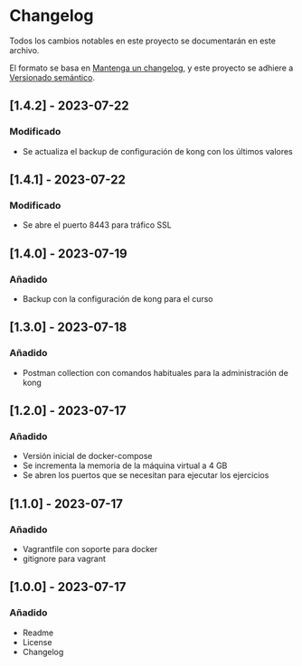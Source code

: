 # Changelog

Todos los cambios notables en este proyecto se documentarán en este archivo.

El formato se basa en [Mantenga un changelog](https://keepachangelog.com/es/1.0.0/),
y este proyecto se adhiere a [Versionado semántico](https://semver.org/spec/v2.0.0.html). 

## [1.4.2] - 2023-07-22

### Modificado

- Se actualiza el backup de configuración de kong con los últimos valores

## [1.4.1] - 2023-07-22

### Modificado

- Se abre el puerto 8443 para tráfico SSL


## [1.4.0] - 2023-07-19

### Añadido

- Backup con la configuración de kong para el curso

## [1.3.0] - 2023-07-18

### Añadido

- Postman collection con comandos habituales para la administración de kong

## [1.2.0] - 2023-07-17

### Añadido

- Versión inicial de docker-compose
- Se incrementa la memoria de la máquina virtual a 4 GB
- Se abren los puertos que se necesitan para ejecutar los ejercicios

## [1.1.0] - 2023-07-17

### Añadido

- Vagrantfile con soporte para docker
- gitignore para vagrant

## [1.0.0] - 2023-07-17

### Añadido

- Readme
- License
- Changelog

